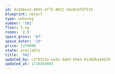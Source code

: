 ```yaml
---
id: 4cddbea3-88d2-4f75-9021-d5e0c8f4757d
blueprint: object
type: wohnung
number: '502'
floor: 5.og
rooms: '2.5'
space_gross: '67'
space_outer: '29'
price: 1370000
state: available
title: '502'
updated_by: c2f8321e-be41-4d83-b9ee-8136dba46b39
updated_at: 1716454803
---
```

